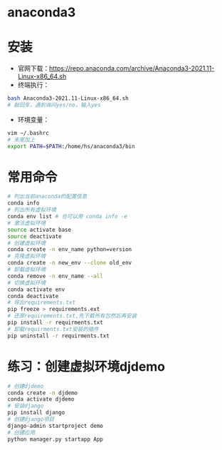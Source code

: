 # **anaconda3**
# 安装
- 官网下载：https://repo.anaconda.com/archive/Anaconda3-2021.11-Linux-x86_64.sh
- 终端执行：
```sh
bash Anaconda3-2021.11-Linux-x86_64.sh
# 敲回车，遇到询问yes/no，输入yes
```
- 环境变量：
```sh
vim ~/.bashrc
# 末尾加上
export PATH=$PATH:/home/hs/anaconda3/bin
```
# 常用命令
```sh
# 列出当前anaconda的配置信息
conda info
# 列出所有虚拟环境
conda env list # 也可以用 conda info -e
# 激活虚拟环境
source activate base
source deactivate
# 创建虚拟环境
conda create -n env_name python=version
# 克隆虚拟环境
conda create -n new_env --clone old_env
# 卸载虚拟环境
conda remove -n env_name --all
# 切换虚拟环境
conda activate env
conda deactivate
# 导出requirements.txt
pip freeze > requirements.ext
# 还原requirements.txt,先下载所有包然后再安装
pip install -r requirments.txt
# 卸载requirments.txt安装的插件
pip uninstall -r requirments.txt
```
# 练习：创建虚拟环境djdemo
```sh
# 创建djdemo
conda create -n djdemo
conda activate djdemo
# 安装django
pip install django
# 创建django项目
django-admin startproject demo
# 创建应用
python manager.py startapp App
```